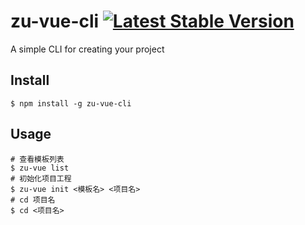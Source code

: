# zu-vue-cli [![Latest Stable Version](https://img.shields.io/npm/v/zu-vue-cli.svg)](https://www.npmjs.com/package/@trinasolar/zu-vue-cli)

A simple CLI for creating your project

## Install

```shell
$ npm install -g zu-vue-cli
```

## Usage

```shell
# 查看模板列表
$ zu-vue list
# 初始化项目工程
$ zu-vue init <模板名> <项目名>
# cd 项目名
$ cd <项目名>
```